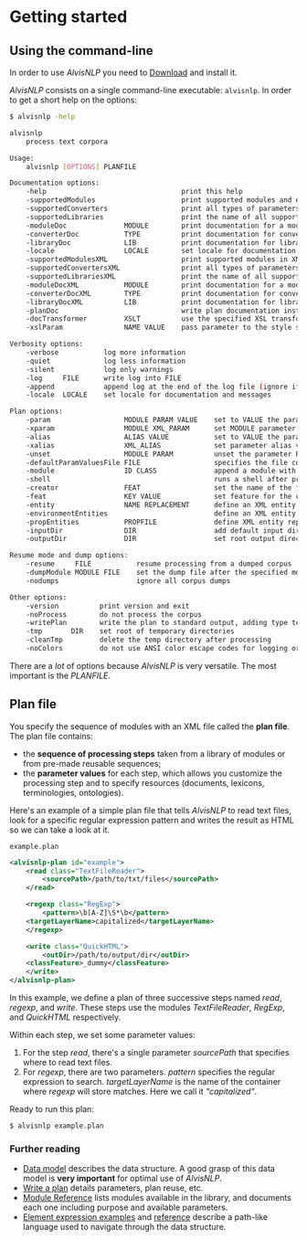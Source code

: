 # Getting started

## Using the command-line

In order to use *AlvisNLP* you need to [Download](Download) and install it.

*AlvisNLP* consists on a single command-line executable: `alvisnlp`.
In order to get a short help on the options:

```sh
$ alvisnlp -help

alvisnlp
    process text corpora

Usage:
    alvisnlp [OPTIONS] PLANFILE

Documentation options:
    -help                                 print this help
    -supportedModules                     print supported modules and exit
    -supportedConverters                  print all types of parameters that can be converted
    -supportedLibraries                   print the name of all supported expression libraries
    -moduleDoc              MODULE        print documentation for a module and exit
    -converterDoc           TYPE          print documentation for converters to a parameter type and exit
    -libraryDoc             LIB           print documentation for library LIB and exit
    -locale                 LOCALE        set locale for documentation and messages
    -supportedModulesXML                  print supported modules in XML and exit
    -supportedConvertersXML               print all types of parameters that can be converted in XML and exit
    -supportedLibrariesXML                print the name of all supported expression libraries in XML and exit
    -moduleDocXML           MODULE        print documentation for a module in XML and exit
    -converterDocXML        TYPE          print documentation for converter to a parameter type in XML and exit
    -libraryDocXML          LIB           print documentation for library LIB in XML and exit
    -planDoc                              write plan documentation instead of processing
    -docTransformer         XSLT          use the specified XSL transformation file to display documentation
    -xslParam               NAME VALUE    pass parameter to the style sheet specified by -docTransformer

Verbosity options:
    -verbose           log more information
    -quiet             log less information
    -silent            log only warnings
    -log     FILE      write log into FILE
    -append            append log at the end of the log file (ignore if no -log)
    -locale  LOCALE    set locale for documentation and messages

Plan options:
    -param                  MODULE PARAM VALUE    set to VALUE the parameter PARAM of module MODULE
    -xparam                 MODULE XML_PARAM      set MODULE parameter value specified by XML_PARAM
    -alias                  ALIAS VALUE           set to VALUE the parameter alias ALIAS
    -xalias                 XML_ALIAS             set parameter alias value specified by XML_ALIAS
    -unset                  MODULE PARAM          unset the parameter PARAM of module MODULE
    -defaultParamValuesFile FILE                  specifies the file containing default parameter values
    -module                 ID CLASS              append a module with the specified id and class at the end of the plan
    -shell                                        runs a shell after processing the corpus
    -creator                FEAT                  set the name of the feature containing the module that created each element
    -feat                   KEY VALUE             set feature for the corpus
    -entity                 NAME REPLACEMENT      define an XML entity replacement used in the plan file
    -environmentEntities                          define an XML entity replacement for each environment variable used in the plan file
    -propEntities           PROPFILE              define XML entity replacements from a properties file
    -inputDir               DIR                   add default input directory
    -outputDir              DIR                   set root output directory

Resume mode and dump options:
    -resume     FILE           resume processing from a dumped corpus
    -dumpModule MODULE FILE    set the dump file after the specified module
    -nodumps                   ignore all corpus dumps

Other options:
    -version          print version and exit
    -noProcess        do not process the corpus
    -writePlan        write the plan to standard output, adding type to the parameter aliases, using the XSLT provided by -docTransformer
    -tmp       DIR    set root of temporary directories
    -cleanTmp         delete the temp directory after processing
    -noColors         do not use ANSI color escape codes for logging or documentation
```

There are a *lot* of options because *AlvisNLP* is very versatile. The most important is the *PLANFILE*.

## Plan file

You specify the sequence of modules with an XML file called the **plan file**.
The plan file contains:

* the **sequence of processing steps** taken from a library of modules or from pre-made reusable sequences;
* the **parameter values** for each step, which allows you customize the processing step and to specify resources (documents, lexicons, terminologies, ontologies).

Here's an example of a simple plan file that tells *AlvisNLP* to read text files, look for a specific regular expression pattern and writes the result as HTML so we can take a look at it.

`example.plan`

```xml
<alvisnlp-plan id="example">
    <read class="TextFileReader">
        <sourcePath>/path/to/txt/files</sourcePath>
    </read>

    <regexp class="RegExp">
        <pattern>\b[A-Z]\S*\b</pattern>
    <targetLayerName>capitalized</targetLayerName>
    </regexp>

    <write class="QuickHTML">
        <outDir>/path/to/output/dir</outDir>
    <classFeature>_dummy</classFeature>
    </write>
</alvisnlp-plan>
```

In this example, we define a plan of three successive steps named *read*, *regexp*, and *write*. These steps use the modules *TextFileReader*, *RegExp*, and *QuickHTML* respectively.

Within each step, we set some parameter values:

1. For the step *read*, there's a single parameter *sourcePath* that specifies where to read text files.
2. For *regexp*, there are two parameters. *pattern* specifies the regular expression to search. *targetLayerName* is the name of the container where *regexp* will store matches. Here we call it *"capitalized"*.

Ready to run this plan:

```shell
$ alvisnlp example.plan
```

### Further reading

* [Data model](Data-model) describes  the data structure. A good grasp of this data model is **very important** for optimal use of *AlvisNLP*.
* [Write a plan](Write-a-plan) details parameters, plan reuse, etc.
* [Module Reference](reference/Module-list) lists modules available in the library, and documents each one including purpose and available parameters.
* [Element expression examples](Element-expression-examples) and [reference](Element-expression-reference) describe a path-like language used to navigate through the data structure.
